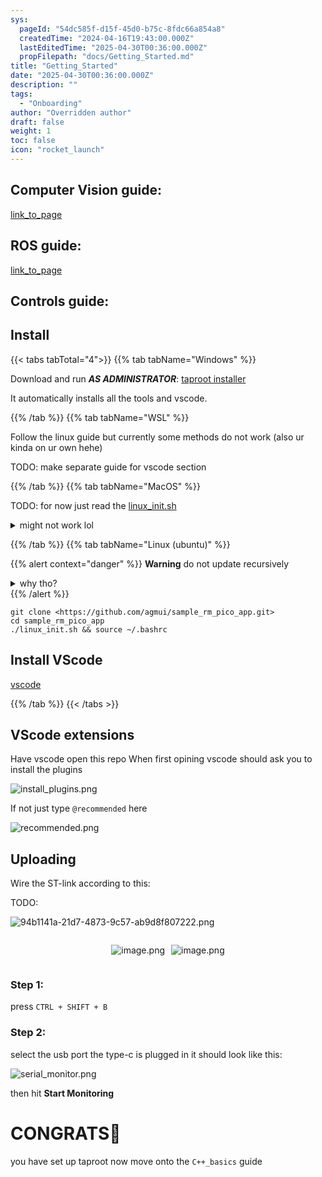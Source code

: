 ```yaml
---
sys:
  pageId: "54dc585f-d15f-45d0-b75c-8fdc66a854a8"
  createdTime: "2024-04-16T19:43:00.000Z"
  lastEditedTime: "2025-04-30T00:36:00.000Z"
  propFilepath: "docs/Getting_Started.md"
title: "Getting_Started"
date: "2025-04-30T00:36:00.000Z"
description: ""
tags:
  - "Onboarding"
author: "Overridden author"
draft: false
weight: 1
toc: false
icon: "rocket_launch"
---
```


## Computer Vision guide:

[link_to_page](86d45bc0-388b-4d26-8848-44f255f73d0e)

## ROS guide:

[link_to_page](3c76c1de-ec8f-46d6-8b0a-294005edc2d5)

## Controls guide:

## Install

{{< tabs tabTotal="4">}}
{{% tab tabName="Windows" %}}

Download and run _**AS ADMINISTRATOR**_: [taproot installer](https://github.com/Thornbots/TeachingFreshies/releases/tag/1.0)

It automatically installs all the tools and vscode.

{{% /tab %}}
{{% tab tabName="WSL" %}}

Follow the linux guide but currently some methods do not work (also ur kinda on ur own hehe)

TODO: make separate guide for vscode section

{{% /tab %}}
{{% tab tabName="MacOS" %}}

TODO: for now just read the [linux_init.sh](https://github.com/agmui/sample_rm_pico_app/blob/main/linux_init.sh)

<details>
<summary>might not work lol</summary>

`brew install libusb pkg-config`

Next install: [vscode](https://code.visualstudio.com/Download)

</details>

{{% /tab %}}
{{% tab tabName="Linux (ubuntu)" %}}

{{% alert context="danger" %}}
**Warning** do not update recursively
<details>
<summary>why tho?</summary>
There are some submodules that may go on for a while (like tinyusb) and I highly
recommend you don't need to get them.
If you want to see what submodules I update just look in `linux_init.sh`
</details>
{{% /alert %}}

```shell
git clone <https://github.com/agmui/sample_rm_pico_app.git>
cd sample_rm_pico_app
./linux_init.sh && source ~/.bashrc
```

## Install VScode

[vscode](https://code.visualstudio.com/Download)

{{% /tab %}}
{{< /tabs >}}

## VScode extensions

Have vscode open this repo
When first opining vscode should ask you to install the plugins

![install_plugins.png](https://prod-files-secure.s3.us-west-2.amazonaws.com/d518164a-d88e-44d1-a4ee-3adb3bd8bce0/89bd30f0-1825-4e77-867b-0a41ce370880/install_plugins.png?X-Amz-Algorithm=AWS4-HMAC-SHA256&X-Amz-Content-Sha256=UNSIGNED-PAYLOAD&X-Amz-Credential=ASIAZI2LB466V56O2IU3%2F20250504%2Fus-west-2%2Fs3%2Faws4_request&X-Amz-Date=20250504T033736Z&X-Amz-Expires=3600&X-Amz-Security-Token=IQoJb3JpZ2luX2VjEGEaCXVzLXdlc3QtMiJHMEUCICxm%2F0M5ZJboGleO8suANTq1EXP0pzzhAH%2Bppkk%2B4VduAiEAndcGfRMoT84iCobgZUdAux9nAmXaehOgRhbaKQtlEN4qiAQI%2Bv%2F%2F%2F%2F%2F%2F%2F%2F%2F%2FARAAGgw2Mzc0MjMxODM4MDUiDGxSihelBL%2FU8%2By6FyrcA1v42QgwmHKeokhW5RqdM9pEtZ9xEIQfSKfIqcKG6S7h00BC5m9t6C4jPfPwXDyRHgGIbA8QlRUJHk1qUUMDnyf%2BLwpcuRXWV3uViLhE6qJkBfrkE7fZd6TkS6HWtAa0obaKhvtoaNeb4TN22TYrbAf3FqmZdJzZM0OTckdq5LV%2FKETIq%2BlxgMEqipMoi8GsM%2BPvWBA%2FLdv5hu%2F17UWudJJa6pYZrxOwBKMRowqECVSS%2Bylv%2B2nRgZRS17cF%2FNnMBZsGJ0vVD7rDjUcXYNpP1rHLpOkNpeP8pvKxrZ9bXnVc1pKsyWvruCThIFgSb%2BJ2Jfrke4WhKnYqTKZ4mBD0q2SHS6osIBpLC5QXncEBQlcx3TjF3hh5RtrP8%2FVjRD6SMrO%2F3QeVdJtQCWrms3%2BKyyGKvHfWy3whytIPaGGd7Dly6kazQ24fX%2B9oBnRPOmqYDLM1W3dZvoFxA%2BxH25fQE5ySbodrjWRLazmjhvxUCiqUyVPI4O4TqO2vb3KhOtI%2F%2BYJmKBvctqGxsRoiJJ8K2jWwRI%2FCi0uO1vrt4Z9F%2BgC8SRxjT77%2FwPnhvhEHYcHXRgyIiBYME68Ia%2FXFB%2Fh%2Fpz5TV4RyJ9c2CU%2BjoJw%2FRIUuih3zqyJqMslgwCwFMJDx2sAGOqUBTNe3RVHYQKCN5weGp%2BOigCARWl4F33j3WY9%2Bq2GDrD79DFKcLXmDVOcpcdCiBzwuZzuB9b%2FlNtWmic%2BYTfvz9hsMUfBHp1DR%2BGABdJoAraqjy6EibhLmlhsuxGaLGJm4DZ0ZZxwYTGiz6qXrlo02Tt2%2FP1jQDCl3S3NRVHjdetPh6ZRJcdT3R09QYnfwoMZ47QlFbe8tO27CFj7L36afSEZWV48M&X-Amz-Signature=556e0f7cec6196660ab2180997655fd5165569e96adaa21e708a76709d4cee4a&X-Amz-SignedHeaders=host&x-id=GetObject)

If not just type `@recommended` here  

![recommended.png](https://prod-files-secure.s3.us-west-2.amazonaws.com/d518164a-d88e-44d1-a4ee-3adb3bd8bce0/61e661e9-5d85-4dfc-be0d-8d2097a5e793/recommended.png?X-Amz-Algorithm=AWS4-HMAC-SHA256&X-Amz-Content-Sha256=UNSIGNED-PAYLOAD&X-Amz-Credential=ASIAZI2LB466V56O2IU3%2F20250504%2Fus-west-2%2Fs3%2Faws4_request&X-Amz-Date=20250504T033736Z&X-Amz-Expires=3600&X-Amz-Security-Token=IQoJb3JpZ2luX2VjEGEaCXVzLXdlc3QtMiJHMEUCICxm%2F0M5ZJboGleO8suANTq1EXP0pzzhAH%2Bppkk%2B4VduAiEAndcGfRMoT84iCobgZUdAux9nAmXaehOgRhbaKQtlEN4qiAQI%2Bv%2F%2F%2F%2F%2F%2F%2F%2F%2F%2FARAAGgw2Mzc0MjMxODM4MDUiDGxSihelBL%2FU8%2By6FyrcA1v42QgwmHKeokhW5RqdM9pEtZ9xEIQfSKfIqcKG6S7h00BC5m9t6C4jPfPwXDyRHgGIbA8QlRUJHk1qUUMDnyf%2BLwpcuRXWV3uViLhE6qJkBfrkE7fZd6TkS6HWtAa0obaKhvtoaNeb4TN22TYrbAf3FqmZdJzZM0OTckdq5LV%2FKETIq%2BlxgMEqipMoi8GsM%2BPvWBA%2FLdv5hu%2F17UWudJJa6pYZrxOwBKMRowqECVSS%2Bylv%2B2nRgZRS17cF%2FNnMBZsGJ0vVD7rDjUcXYNpP1rHLpOkNpeP8pvKxrZ9bXnVc1pKsyWvruCThIFgSb%2BJ2Jfrke4WhKnYqTKZ4mBD0q2SHS6osIBpLC5QXncEBQlcx3TjF3hh5RtrP8%2FVjRD6SMrO%2F3QeVdJtQCWrms3%2BKyyGKvHfWy3whytIPaGGd7Dly6kazQ24fX%2B9oBnRPOmqYDLM1W3dZvoFxA%2BxH25fQE5ySbodrjWRLazmjhvxUCiqUyVPI4O4TqO2vb3KhOtI%2F%2BYJmKBvctqGxsRoiJJ8K2jWwRI%2FCi0uO1vrt4Z9F%2BgC8SRxjT77%2FwPnhvhEHYcHXRgyIiBYME68Ia%2FXFB%2Fh%2Fpz5TV4RyJ9c2CU%2BjoJw%2FRIUuih3zqyJqMslgwCwFMJDx2sAGOqUBTNe3RVHYQKCN5weGp%2BOigCARWl4F33j3WY9%2Bq2GDrD79DFKcLXmDVOcpcdCiBzwuZzuB9b%2FlNtWmic%2BYTfvz9hsMUfBHp1DR%2BGABdJoAraqjy6EibhLmlhsuxGaLGJm4DZ0ZZxwYTGiz6qXrlo02Tt2%2FP1jQDCl3S3NRVHjdetPh6ZRJcdT3R09QYnfwoMZ47QlFbe8tO27CFj7L36afSEZWV48M&X-Amz-Signature=a8fd612971a4a93b3f21f864a311fbfbcd5e98b753f94e8c20e1de9042e6d9d1&X-Amz-SignedHeaders=host&x-id=GetObject)

## Uploading

Wire the ST-link according to this:

TODO:

![94b1141a-21d7-4873-9c57-ab9d8f807222.png](https://prod-files-secure.s3.us-west-2.amazonaws.com/d518164a-d88e-44d1-a4ee-3adb3bd8bce0/e5fad17d-ab82-4300-9f4c-505ab4b1202c/94b1141a-21d7-4873-9c57-ab9d8f807222.png?X-Amz-Algorithm=AWS4-HMAC-SHA256&X-Amz-Content-Sha256=UNSIGNED-PAYLOAD&X-Amz-Credential=ASIAZI2LB466V56O2IU3%2F20250504%2Fus-west-2%2Fs3%2Faws4_request&X-Amz-Date=20250504T033736Z&X-Amz-Expires=3600&X-Amz-Security-Token=IQoJb3JpZ2luX2VjEGEaCXVzLXdlc3QtMiJHMEUCICxm%2F0M5ZJboGleO8suANTq1EXP0pzzhAH%2Bppkk%2B4VduAiEAndcGfRMoT84iCobgZUdAux9nAmXaehOgRhbaKQtlEN4qiAQI%2Bv%2F%2F%2F%2F%2F%2F%2F%2F%2F%2FARAAGgw2Mzc0MjMxODM4MDUiDGxSihelBL%2FU8%2By6FyrcA1v42QgwmHKeokhW5RqdM9pEtZ9xEIQfSKfIqcKG6S7h00BC5m9t6C4jPfPwXDyRHgGIbA8QlRUJHk1qUUMDnyf%2BLwpcuRXWV3uViLhE6qJkBfrkE7fZd6TkS6HWtAa0obaKhvtoaNeb4TN22TYrbAf3FqmZdJzZM0OTckdq5LV%2FKETIq%2BlxgMEqipMoi8GsM%2BPvWBA%2FLdv5hu%2F17UWudJJa6pYZrxOwBKMRowqECVSS%2Bylv%2B2nRgZRS17cF%2FNnMBZsGJ0vVD7rDjUcXYNpP1rHLpOkNpeP8pvKxrZ9bXnVc1pKsyWvruCThIFgSb%2BJ2Jfrke4WhKnYqTKZ4mBD0q2SHS6osIBpLC5QXncEBQlcx3TjF3hh5RtrP8%2FVjRD6SMrO%2F3QeVdJtQCWrms3%2BKyyGKvHfWy3whytIPaGGd7Dly6kazQ24fX%2B9oBnRPOmqYDLM1W3dZvoFxA%2BxH25fQE5ySbodrjWRLazmjhvxUCiqUyVPI4O4TqO2vb3KhOtI%2F%2BYJmKBvctqGxsRoiJJ8K2jWwRI%2FCi0uO1vrt4Z9F%2BgC8SRxjT77%2FwPnhvhEHYcHXRgyIiBYME68Ia%2FXFB%2Fh%2Fpz5TV4RyJ9c2CU%2BjoJw%2FRIUuih3zqyJqMslgwCwFMJDx2sAGOqUBTNe3RVHYQKCN5weGp%2BOigCARWl4F33j3WY9%2Bq2GDrD79DFKcLXmDVOcpcdCiBzwuZzuB9b%2FlNtWmic%2BYTfvz9hsMUfBHp1DR%2BGABdJoAraqjy6EibhLmlhsuxGaLGJm4DZ0ZZxwYTGiz6qXrlo02Tt2%2FP1jQDCl3S3NRVHjdetPh6ZRJcdT3R09QYnfwoMZ47QlFbe8tO27CFj7L36afSEZWV48M&X-Amz-Signature=c2b636c6701c4c45c5b520e4e1d1e261362b0bfb70c55d77134f5b4366d1bbf8&X-Amz-SignedHeaders=host&x-id=GetObject)

<div style="display: flex;flex-direction: row; column-gap:10px; max-width: 630px;justify-content: center;">
<div>

![image.png](https://prod-files-secure.s3.us-west-2.amazonaws.com/d518164a-d88e-44d1-a4ee-3adb3bd8bce0/210ecb78-1116-4d7b-b9b7-2292f66fa2c2/image.png?X-Amz-Algorithm=AWS4-HMAC-SHA256&X-Amz-Content-Sha256=UNSIGNED-PAYLOAD&X-Amz-Credential=ASIAZI2LB466ZTQYG3PB%2F20250504%2Fus-west-2%2Fs3%2Faws4_request&X-Amz-Date=20250504T033738Z&X-Amz-Expires=3600&X-Amz-Security-Token=IQoJb3JpZ2luX2VjEGEaCXVzLXdlc3QtMiJGMEQCIF2H0Nf63%2FQih%2BslxlHQQLV7239bODpbpJTWr85y%2Bt68AiBIjQfynw%2BcRsQia4Ip7vhCVV4oLMJGrLgmyfDrM5p0USqIBAj6%2F%2F%2F%2F%2F%2F%2F%2F%2F%2F8BEAAaDDYzNzQyMzE4MzgwNSIMpoxDGwWbOj5oC9KBKtwDM6fFp7ZvxQJj%2Bcuv6mhP6EnIOkHZLnojh9tyQijmrGXqjD9X8yeBuU90Om53mFgjHewYB%2BYV%2BT5JSdbGpU4ScO5SkorgL2q%2FbVBM58ESfRbn6jD%2BgGK9hGsUGcK1jYvJc1Iuk6diAC%2FSHCxCFY9U9fab8irgK50Ngjjt%2FkIJnDoJon9UZS1h%2FaCbXtRwIwyEIfojM5acwO%2Bu6WOEigx%2FJh74RndlCT7%2BOkkqGoHmpm1ov4Q87YdH3MDQGAyqauEjZr%2FZXVW%2BKG5bYHLlcbbUKeoE3eHgRwQRzBKrpGUPq5VAKtlmdiQSJJC2ypLLUVN8Es8JJAPU6DFeUBXJ%2FMqH%2FQ4KTa6bY4Hs9TaYEBdIkY70sw%2FxkGI5UsNMmyqNtfvTdZ%2FXSatrh6AGb%2BdpIudMP6aYAupFkhiMEXlFJbzeWzROszEihbgr%2F0wmHMgn2g2ilgBo9ntqSsS6%2Fjl9f3fD0qHaP%2B2ZWldaPP2bTbCMz%2FZBrD8FjuakfCXviwMKOLSuXMrZ5psA4ke15mYcN9Z5yM23oPWGDy5v%2BkRp7OVFjx49raMY024gZMZb%2FCVv60wydinKM9MmgYnL0TRr3ZKxCT7PBjiI3CRRxD6nEbva%2FN%2B44%2B94cNM9Wn%2BLracw7vDawAY6pgHHs5XgZCFr5id72aKNWBrKXKcP8QGurQFujbbnT0puUdBAUiJQ%2BSd7EtQXgJ%2B8e853e3WOKX6d3mklz8nfbDdXsyoX02yfKP%2BSdm48F%2Bcgvgem6d3%2FfJow9l7h67ms8A%2FYthog%2Ftk6vXzNatW%2BuH1g2j6jUwP5%2FdBFswyroT3lFgwVzqfP7G2FBfCCtAxa11rYHWgZSZBvW%2BLDWkXAUuwbSeCLgLu2&X-Amz-Signature=40c4b228a8c9fc919aa9db9c905546fc0e5e177d092298b8b29b8749d8189a52&X-Amz-SignedHeaders=host&x-id=GetObject)

</div>
<div>

![image.png](https://prod-files-secure.s3.us-west-2.amazonaws.com/d518164a-d88e-44d1-a4ee-3adb3bd8bce0/33a0fd0f-8ca6-4a86-8e09-26e95ded1fff/image.png?X-Amz-Algorithm=AWS4-HMAC-SHA256&X-Amz-Content-Sha256=UNSIGNED-PAYLOAD&X-Amz-Credential=ASIAZI2LB4664JEYX65Y%2F20250504%2Fus-west-2%2Fs3%2Faws4_request&X-Amz-Date=20250504T033739Z&X-Amz-Expires=3600&X-Amz-Security-Token=IQoJb3JpZ2luX2VjEGEaCXVzLXdlc3QtMiJIMEYCIQC29PVvswf23bzjCGXUGd2dqgnXx%2FOt22bDX4LMZFaaZgIhAN3edEY5S9WOfqTlnCYKbWQISnJsUA7J3AK8QLwxl5M8KogECPr%2F%2F%2F%2F%2F%2F%2F%2F%2F%2FwEQABoMNjM3NDIzMTgzODA1IgyZOOxXQnV0ol7UE4Aq3AP4kuHVgnGz59OKfGFGdBh%2FE9LMX1P6%2BUi29MHV5INd8mPcMdCwXXP1bj7pu%2BRB0F%2B6eGBOljTqdMEV%2Fos%2FGFo8W7Ehmf7hVrXB8%2FjkMO6IhweLg3X2Icb%2B7XppxHVJnePqb3jynIQbpC6Zdz27xhd14i6W0%2FZQ%2BGm%2BBFwWoJF2zZqICxkzq%2BFxEfrCkcIsBQa4tPCK5dlCPH1wFNTH4D1sb6HXkw7MaGr4cABgG%2F1ICe1HrwwyAsSmVK4ieAnXJBNjba9MacHZv02h82GapYMvcX46I8%2BlEasbKh0iI2U3d8FHdQ071Chp9Q9xd0tQLT8s3FZpEVudSxPd1oPO2gFyBKWqdZ%2FbNi9S7xdh4dgQimJISL6dAYRy6eedMG6mbJ1MaO66OVhY6uDF8VRz1x3IYZqFfyiDTFWMfRdHVqXvW66a%2BDg%2FhH%2FreGsoUyuWFm%2B8ftnH0pwnBrDWv7TZyKpOm18bDMe2YV120h86o3ieYeJfMqLubUFSfXeLrxP8MBEEYGRb3jBknmIBwfJzMGZZHZdi98yCnlezuGCiyK%2FMII7%2FXVudOtkcth0Q5W2ij0Yrz5LktgdofTK%2FhrdPVdX38v38rVIHoKqd7PAkXA0WHagFCJT0Cc7SppINwTDk8NrABjqkAbZLc9WhnlQZe9f1gmZG9OowpdiraV%2BOvDYZBFtLIg7rrH%2FVczLSRWB6shgmQW8diGfmYdznZgMCrscFJ%2F%2FJaGv5%2Fg6i7EBKS89XTJwqs3UENeHg7ExH6CGOrCo6EApGH4%2FxAN%2BLDN9P%2FzpqHwFpfICFkbixhYXGCTMBS68ABMovTR%2B37YFGse6U4YaWYJrQUFcIBUrteA1edOvxM8AwGG83Fj%2Bw&X-Amz-Signature=1ad0748d1142a2c1a406c17651d3a91ad569d6219431f4d613521e5701f2ebd4&X-Amz-SignedHeaders=host&x-id=GetObject)

</div>
</div>

### Step 1:

press `CTRL + SHIFT + B`

### Step 2:

select the usb port the type-c is plugged in it should look like this:

![serial_monitor.png](https://prod-files-secure.s3.us-west-2.amazonaws.com/d518164a-d88e-44d1-a4ee-3adb3bd8bce0/f03f4774-05d4-4393-b6a0-d5efb6d315ab/serial_monitor.png?X-Amz-Algorithm=AWS4-HMAC-SHA256&X-Amz-Content-Sha256=UNSIGNED-PAYLOAD&X-Amz-Credential=ASIAZI2LB466V56O2IU3%2F20250504%2Fus-west-2%2Fs3%2Faws4_request&X-Amz-Date=20250504T033736Z&X-Amz-Expires=3600&X-Amz-Security-Token=IQoJb3JpZ2luX2VjEGEaCXVzLXdlc3QtMiJHMEUCICxm%2F0M5ZJboGleO8suANTq1EXP0pzzhAH%2Bppkk%2B4VduAiEAndcGfRMoT84iCobgZUdAux9nAmXaehOgRhbaKQtlEN4qiAQI%2Bv%2F%2F%2F%2F%2F%2F%2F%2F%2F%2FARAAGgw2Mzc0MjMxODM4MDUiDGxSihelBL%2FU8%2By6FyrcA1v42QgwmHKeokhW5RqdM9pEtZ9xEIQfSKfIqcKG6S7h00BC5m9t6C4jPfPwXDyRHgGIbA8QlRUJHk1qUUMDnyf%2BLwpcuRXWV3uViLhE6qJkBfrkE7fZd6TkS6HWtAa0obaKhvtoaNeb4TN22TYrbAf3FqmZdJzZM0OTckdq5LV%2FKETIq%2BlxgMEqipMoi8GsM%2BPvWBA%2FLdv5hu%2F17UWudJJa6pYZrxOwBKMRowqECVSS%2Bylv%2B2nRgZRS17cF%2FNnMBZsGJ0vVD7rDjUcXYNpP1rHLpOkNpeP8pvKxrZ9bXnVc1pKsyWvruCThIFgSb%2BJ2Jfrke4WhKnYqTKZ4mBD0q2SHS6osIBpLC5QXncEBQlcx3TjF3hh5RtrP8%2FVjRD6SMrO%2F3QeVdJtQCWrms3%2BKyyGKvHfWy3whytIPaGGd7Dly6kazQ24fX%2B9oBnRPOmqYDLM1W3dZvoFxA%2BxH25fQE5ySbodrjWRLazmjhvxUCiqUyVPI4O4TqO2vb3KhOtI%2F%2BYJmKBvctqGxsRoiJJ8K2jWwRI%2FCi0uO1vrt4Z9F%2BgC8SRxjT77%2FwPnhvhEHYcHXRgyIiBYME68Ia%2FXFB%2Fh%2Fpz5TV4RyJ9c2CU%2BjoJw%2FRIUuih3zqyJqMslgwCwFMJDx2sAGOqUBTNe3RVHYQKCN5weGp%2BOigCARWl4F33j3WY9%2Bq2GDrD79DFKcLXmDVOcpcdCiBzwuZzuB9b%2FlNtWmic%2BYTfvz9hsMUfBHp1DR%2BGABdJoAraqjy6EibhLmlhsuxGaLGJm4DZ0ZZxwYTGiz6qXrlo02Tt2%2FP1jQDCl3S3NRVHjdetPh6ZRJcdT3R09QYnfwoMZ47QlFbe8tO27CFj7L36afSEZWV48M&X-Amz-Signature=668eac714e668c92d7582597babdcaeacc89c845b305dce4edd4e5e0f6177dfd&X-Amz-SignedHeaders=host&x-id=GetObject)

then hit **Start Monitoring**

# CONGRATS🎉

you have set up taproot now move onto the `C++_basics` guide
